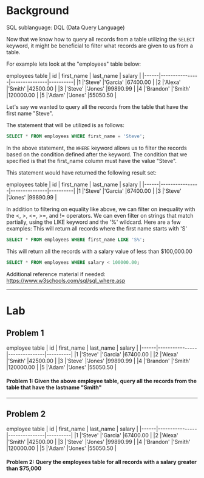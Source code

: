 # Background
SQL sublanguage: DQL (Data Query Language)

Now that we know how to query all records from a table utilizing the `SELECT` keyword, it might be beneficial to filter what records are given to us from a table.

For example lets look at the "employees" table below:

employees table
|  id  |   first_name   |   last_name   |  salary  |
|------|----------------|---------------|----------|
|1     |'Steve'         |'Garcia'       |67400.00  |
|2     |'Alexa'         |'Smith'        |42500.00  |
|3     |'Steve'         |'Jones'        |99890.99  |
|4     |'Brandon'       |'Smith'        |120000.00 |
|5     |'Adam'          |'Jones'        |55050.50  |

Let's say we wanted to query all the records from the table that have the first name "Steve".

The statement that will be utilized is as follows:
 ```sql
SELECT * FROM employees WHERE first_name = 'Steve';
 ```

In the above statement, the `WHERE` keyword allows us to filter the records based on the condition defined after the keyword.
The condition that we specified is that the first_name column must have the value "Steve".

This statement would have returned the following result set:

employees table
|  id  |   first_name   |   last_name   |  salary  |
|------|----------------|---------------|----------|
|1     |'Steve'         |'Garcia'       |67400.00  |
|3     |'Steve'         |'Jones'        |99890.99  |

In addition to filtering on equality like above, we can filter on inequality with the <, >, <=, >=, and != operators.
We can even filter on strings that match partially, using the LIKE keyword and the '%' wildcard. Here are a few examples:
This will return all records where the first name starts with 'S'
```sql
SELECT * FROM employees WHERE first_name LIKE 'S%';
```
This will return all the records with a salary value of less than $100,000.00
```sql
SELECT * FROM employees WHERE salary < 100000.00;
```

Additional reference material if needed: https://www.w3schools.com/sql/sql_where.asp

- - - 

# Lab

## Problem 1
employee table
|  id  |   first_name   |   last_name   |  salary  |
|------|----------------|---------------|----------|
|1     |'Steve'         |'Garcia'       |67400.00  |
|2     |'Alexa'         |'Smith'        |42500.00  |
|3     |'Steve'         |'Jones'        |99890.99  |
|4     |'Brandon'       |'Smith'        |120000.00 |
|5     |'Adam'          |'Jones'        |55050.50  |

#### Problem 1: Given the above employee table, query all the records from the table that have the lastname "Smith"

- - -

## Problem 2
employee table
|  id  |   first_name   |   last_name   |  salary  |
|------|----------------|---------------|----------|
|1     |'Steve'         |'Garcia'       |67400.00  |
|2     |'Alexa'         |'Smith'        |42500.00  |
|3     |'Steve'         |'Jones'        |99890.99  |
|4     |'Brandon'       |'Smith'        |120000.00 |
|5     |'Adam'          |'Jones'        |55050.50  |

#### Problem 2: Query the employees table for all records with a salary greater than $75,000
